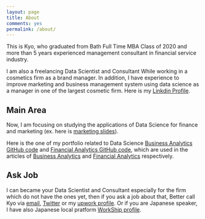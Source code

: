 ```yaml
---
layout: page
title: About
comments: yes
permalink: /about/
---
```


This is Kyo, who graduated from Bath Full Time MBA Class of 2020 and more than 5 years experienced management consultant in financial service industry.

I am also a freelancing Data Scientist and Consultant While working in a cosmetics firm as a brand manager.
In addition, I have experience to improve marketing and business management system using data science as a manager in one of the largest cosmetic firm.
Here is my [Linkdin Profile](https://www.linkedin.com/in/KyoHarada).

## Main Area

Now, I am focusing on studying the applications of Data Science for finance and marketing (ex. here is [marketing slides](https://www.slideshare.net/KyoichiroKyoHaradaMB/marketing-plan-for-waitrose-of-john-lewis/1?src=clipshare)).

Here is the one of my portfolio related to Data Science [Business Analytics GitHub code](https://github.com/kyo1988/Kyo.github.io/blob/gh-pages/scripts%20for%20article/Business_Analytics_Note.ipynb) and [Financial Analytics GitHub code](https://github.com/kyo1988/Kyo.github.io/blob/gh-pages/scripts%20for%20article/Corporate_Finance_Note.ipynb), which are used in the articles of [Business Analytics](https://kyo1988.github.io/Kyo.github.io/business/analyics/2021/05/08/sales-forecasting.html) and [Financial Analytics](https://kyo1988.github.io/Kyo.github.io/finance/2021/05/09/review-of-Pendragon-PLC.html) respectively.

## Ask Job

I can became your Data Scientist and Consultant especially for the firm which do not have the ones yet, then if you ask a job about that, Better call Kyo via [email](kh685mba@gmail.com), [Twitter](https://twitter.com/KyoHarada) or my [upwork profile](https://www.upwork.com/o/profiles/users/~01a04e0c3805f59a83/). Or if you are Japanese speaker, I have also Japanese local pratform [WorkShip profile](https://goworkship.com/profile/33012). 